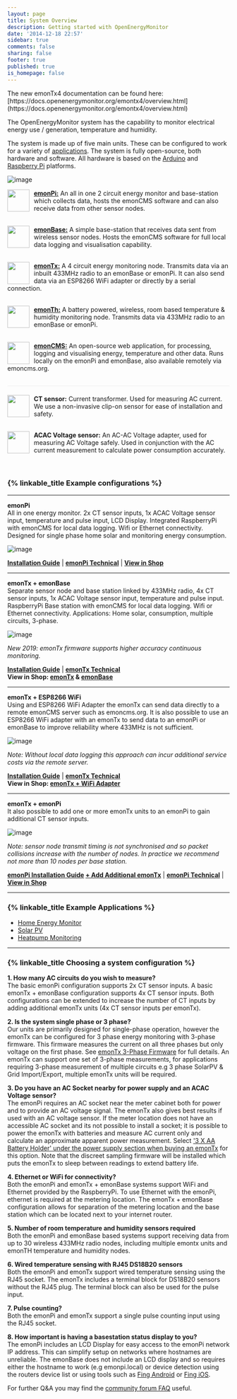 ```yaml
---
layout: page
title: System Overview
description: Getting started with OpenEnergyMonitor
date: '2014-12-18 22:57'
sidebar: true
comments: false
sharing: false
footer: true
published: true
is_homepage: false
---
```


<p class='note'>
The new emonTx4 documentation can be found here: [https://docs.openenergymonitor.org/emontx4/overview.html](https://docs.openenergymonitor.org/emontx4/overview.html)</p>

The OpenEnergyMonitor system  has the capability to monitor electrical energy use / generation, temperature and humidity.

The system is made up of five main units. These can be configured to work for a variety of [applications](/applications). The system is fully open-source, both hardware and software. All hardware is based on the [Arduino](http://www.arduino.cc/) and [Raspberry Pi](http://raspberrypi.org) platforms.

![image](/images/setup/oemfpsystemdiagram.png)

<img src="/images/setup/emonpi-min.png" style="float:left; width:50px; margin-right:10px"><b><a href="/technical/emonpi">emonPi:</a></b> An all in one 2 circuit energy monitor and base-station which collects data, hosts the emonCMS software and can also receive data from other sensor nodes.<br><br>

<img src="/images/setup/emonbase-min.png" style="float:left; width:50px; margin-right:10px"><b><a href="/setup/install-emontx">emonBase:</a></b> A simple base-station that receives data sent from wireless sensor nodes. Hosts the emonCMS software for full local data logging and visualisation capability.
<br><br>

<img src="/images/setup/emontx-min.png" style="float:left; width:50px; margin-right:10px"><b><a href="/technical/emontx">emonTx:</a></b> A 4 circuit energy monitoring node. Transmits data via an inbuilt 433MHz radio to an emonBase or emonPi. It can also send data via an ESP8266 WiFi adapter or directly by a serial connection.<br><br>

<img src="/images/setup/emonth-min.png" style="float:left; width:50px; margin-right:10px"><b><a href="/setup/emonth">emonTh:</a></b> A battery powered, wireless, room based temperature & humidity monitoring node. Transmits data via 433MHz radio to an emonBase or emonPi.
<br><br>

<img src="/images/setup/emoncms-min.png" style="float:left; width:50px; margin-right:10px"><b><a href="/emoncms/coreconcepts">emonCMS:</a></b> An open-source web application, for processing, logging and visualising energy, temperature and other data. Runs locally on the emonPi and emonBase, also available remotely via emoncms.org.
<br><br>

<div style="height:1px; background-color:#eee; margin-bottom:20px"></div>

<img src="/images/setup/ctsensor.png" style="float:left; width:50px; margin-right:10px"><b>CT sensor:</b> Current transformer. Used for measuring AC current. We use a non-invasive clip-on sensor for ease of installation and safety.
<br><br>

<img src="/images/setup/voltagesensor.png" style="float:left; width:50px; margin-right:10px"><b>ACAC Voltage sensor:</b> An AC-AC Voltage adapter, used for measuring AC Voltage safely. Used in conjunction with the AC current measurement to calculate power consumption accurately.
<br><br>
<br>


### {% linkable_title Example configurations %}

---

**emonPi**<br>
All in one energy monitor. 2x CT sensor inputs, 1x ACAC Voltage sensor input, temperature and pulse input, LCD Display. Integrated RaspberryPi with emonCMS for local data logging. Wifi or Ethernet connectivity. Designed for single phase home solar and monitoring energy consumption.

![image](/images/setup/emonpi.png)

**[Installation Guide](/setup/install)** \| **[emonPi Technical](/technical/emonpi)** \| **[View in Shop](https://shop.openenergymonitor.com/emonpi-3/)**

---

**emonTx + emonBase**<br>
Separate sensor node and base station linked by 433MHz radio, 4x CT sensor inputs, 1x ACAC Voltage sensor input, temperature and pulse input. RaspberryPi Base station with emonCMS for local data logging. Wifi or Ethernet connectivity. Applications: Home solar, consumption, multiple circuits, 3-phase.

![image](/images/setup/emontxandbase.png)

*New 2019: emonTx firmware supports higher accuracy continuous monitoring.*

**[Installation Guide](/setup/install-emontx)** \| **[emonTx Technical](/technical/emontx)**<br> **View in Shop: [emonTx](https://shop.openenergymonitor.com/emontx-v3-electricity-monitoring-transmitter/) & [emonBase](https://shop.openenergymonitor.com/emonbase-web-connected-base-station/)**

---

**emonTx + ESP8266 WiFi**<br>
Using and ESP8266 WiFi Adapter the emonTx can send data directly to a remote emonCMS server such as emoncms.org. It is also possible to use an ESP8266 WiFi adapter with an emonTx to send data to an emonPi or emonBase to improve reliability where 433MHz is not sufficient.

![image](/images/setup/emontx.png)

*Note: Without local data logging this approach can incur additional service costs via the remote server.*

**[Installation Guide](/setup/esp8266-adapter-emontx/)** \| **[emonTx Technical](/technical/emontx)**<br>**View in Shop: [emonTx + WiFi Adapter](https://shop.openenergymonitor.com/emontx-wifi-adapter-1/)**

---

**emonTx + emonPi**<br>
It also possible to add one or more emonTx units to an emonPi to gain additional CT sensor inputs. 

![image](/images/setup/emontxandemonpi.png)

*Note: sensor node transmit timing is not synchronised and so packet collisions increase with the number of nodes. In practice we recommend not more than 10 nodes per base station.*

**[emonPi Installation Guide](/setup/install) [+ Add Additional emonTx](/setup/emontx/)** \| **[emonPi Technical](/technical/emonpi)** \| **[View in Shop](https://shop.openenergymonitor.com/emonpi-3/)**

---

### {% linkable_title Example Applications %}

- [Home Energy Monitor](/applications/home-energy/)
- [Solar PV](/applications/solar-pv/)
- [Heatpump Monitoring](/applications/heatpump/)

---

### {% linkable_title Choosing a system configuration %}

**1. How many AC circuits do you wish to measure?**<br>
The basic emonPi configuration supports 2x CT sensor inputs. A basic emonTx + emonBase configuration supports 4x CT sensor inputs. Both configurations can be extended to increase the number of CT inputs by adding additional emonTx units (4x CT sensor inputs per emonTx).

**2. Is the system single phase or 3 phase?**<br>
Our units are primarily designed for single-phase operation, however the emonTx can be configured for 3 phase energy monitoring with 3-phase firmware. This firmware measures the current on all three phases but only voltage on the first phase. See [emonTx 3-Phase Firmware](https://github.com/openenergymonitor/emontx-3phase) for full details. An emonTx can support one set of 3-phase measurements, for applications requiring 3-phase measurement of multiple circuits e.g 3 phase SolarPV & Grid Import/Export, multiple emonTx units will be required.

**3. Do you have an AC Socket nearby for power supply and an ACAC Voltage sensor?**<br>
The emonPi requires an AC socket near the meter cabinet both for power and to provide an AC voltage signal. The emonTx also gives best results if used with an AC voltage sensor. If the meter location does not have an accessible AC socket and its not possible to install a socket; it is possible to power the emonTx with batteries and measure AC current only and calculate an approximate apparent power measurement. Select ['3 X AA Battery Holder' under the power supply section when buying an emonTx](https://shop.openenergymonitor.com/emontx-v3-electricity-monitoring-transmitter/) for this option. Note that the discreet sampling firmware will be installed which puts the emonTx to sleep between readings to extend battery life.

**4. Ethernet or WiFi for connectivity?**<br>
Both the emonPi and emonTx + emonBase systems support WiFi and Ethernet provided by the RaspberryPi. To use Ethernet with the emonPi, ethernet is required at the metering location. The emonTx + emonBase configuration allows for separation of the metering location and the base station which can be located next to your internet router.

**5. Number of room temperature and humidity sensors required**<br>
Both the emonPi and emonBase based systems support receiving data from up to 30 wireless 433MHz radio nodes, including multiple emontx units and emonTH temperature and humidity nodes.

**6. Wired temperature sensing with RJ45 DS18B20 sensors**<br>
Both the emonPi and emonTx support wired temperature sensing using the RJ45 socket. The emonTx includes a terminal block for DS18B20 sensors without the RJ45 plug. The terminal block can also be used for the pulse input.

**7. Pulse counting?**<br>
Both the emonPi and emonTx support a single pulse counting input using the RJ45 socket.

**8. How important is having a basestation status display to you?**<br>
The emonPi includes an LCD Display for easy access to the emonPi network IP address. This can simplify setup on networks where hostnames are unreliable. The emonBase does not include an LCD display and so requires either the hostname to work (e.g emonpi.local) or device detection using the routers device list or using tools such as [Fing Android](https://play.google.com/store/apps/details?id=com.overlook.android.fing&hl=en_GB) or [Fing iOS](https://itunes.apple.com/gb/app/fing-network-scanner/id430921107?mt=8).

For further Q&A you may find the [community forum FAQ](https://community.openenergymonitor.org/t/frequently-asked-questions/3005) useful.
